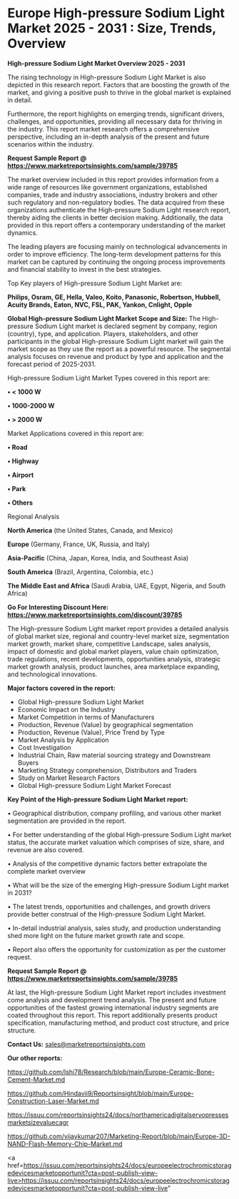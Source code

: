 # Europe High-pressure Sodium Light Market 2025 - 2031 : Size, Trends, Overview

<Strong> High-pressure Sodium Light Market Overview 2025 - 2031</strong>

The rising technology in High-pressure Sodium Light Market is also depicted in this research report. Factors that are boosting the growth of the market, and giving a positive push to thrive in the global market is explained in detail.

Furthermore, the report highlights on emerging trends, significant drivers, challenges, and opportunities, providing all necessary data for thriving in the industry. This report market research offers a comprehensive perspective, including an in-depth analysis of the present and future scenarios within the industry.

<strong>Request Sample Report @ <a href=https://www.marketreportsinsights.com/sample/39785>https://www.marketreportsinsights.com/sample/39785</a></strong>

The market overview included in this report provides information from a wide range of resources like government organizations, established companies, trade and industry associations, industry brokers and other such regulatory and non-regulatory bodies. The data acquired from these organizations authenticate the High-pressure Sodium Light research report, thereby aiding the clients in better decision making. Additionally, the data provided in this report offers a contemporary understanding of the market dynamics.

The leading players are focusing mainly on technological advancements in order to improve efficiency. The long-term development patterns for this market can be captured by continuing the ongoing process improvements and financial stability to invest in the best strategies.

Top Key players of High-pressure Sodium Light Market are:

<strong>Philips, Osram, GE, Hella, Valeo, Koito, Panasonic, Robertson, Hubbell, Acuity Brands, Eaton, NVC, FSL, PAK, Yankon, Cnlight, Opple</strong>

<strong><b>Global High-pressure Sodium Light Market Scope and Size:</b></strong>
The High-pressure Sodium Light market is declared segment by company, region (country), type, and application. Players, stakeholders, and other participants in the global High-pressure Sodium Light market will gain the market scope as they use the report as a powerful resource. The segmental analysis focuses on revenue and product by type and application and the forecast period of 2025-2031.

High-pressure Sodium Light Market Types covered in this report are:

<strong>•  < 1000 W

•  1000-2000 W

•  > 2000 W</strong>

Market Applications covered in this report are:

<strong>•  Road

•  Highway

•  Airport

•  Park

•  Others</strong> 

Regional Analysis

<strong>North America</strong> (the United States, Canada, and Mexico)

<strong>Europe</strong> (Germany, France, UK, Russia, and Italy)

<strong>Asia-Pacific</strong> (China, Japan, Korea, India, and Southeast Asia)

<strong>South America</strong> (Brazil, Argentina, Colombia, etc.)

<strong>The Middle East and Africa</strong> (Saudi Arabia, UAE, Egypt, Nigeria, and South Africa)

<strong>Go For Interesting Discount Here: <a href=https://www.marketreportsinsights.com/discount/39785>https://www.marketreportsinsights.com/discount/39785</a></strong>

The High-pressure Sodium Light market report provides a detailed analysis of global market size, regional and country-level market size, segmentation market growth, market share, competitive Landscape, sales analysis, impact of domestic and global market players, value chain optimization, trade regulations, recent developments, opportunities analysis, strategic market growth analysis, product launches, area marketplace expanding, and technological innovations.

<strong><b>Major factors covered in the report:</b></strong>
<ul>
  <li>Global High-pressure Sodium Light Market </li>
  <li>Economic Impact on the Industry</li>
  <li>Market Competition in terms of Manufacturers</li>
  <li>Production, Revenue (Value) by geographical segmentation</li>
  <li>Production, Revenue (Value), Price Trend by Type</li>
  <li>Market Analysis by Application</li>
  <li>Cost Investigation</li>
  <li>Industrial Chain, Raw material sourcing strategy and Downstream Buyers</li>
  <li>Marketing Strategy comprehension, Distributors and Traders</li>
  <li>Study on Market Research Factors</li>
  <li>Global High-pressure Sodium Light Market Forecast</li>
</ul>

<strong><b>Key Point of the High-pressure Sodium Light Market report:</b></strong>

• Geographical distribution, company profiling, and various other market segmentation are provided in the report.

• For better understanding of the global High-pressure Sodium Light market status, the accurate market valuation which comprises of size, share, and revenue are also covered.

• Analysis of the competitive dynamic factors better extrapolate the complete market overview

• What will be the size of the emerging High-pressure Sodium Light market in 2031?

• The latest trends, opportunities and challenges, and growth drivers provide better construal of the High-pressure Sodium Light Market.

• In-detail industrial analysis, sales study, and production understanding shed more light on the future market growth rate and scope.

• Report also offers the opportunity for customization as per the customer request.

<strong>Request Sample Report @ <a href=https://www.marketreportsinsights.com/sample/39785>https://www.marketreportsinsights.com/sample/39785</a></strong>

At last, the High-pressure Sodium Light Market report includes investment come analysis and development trend analysis. The present and future opportunities of the fastest growing international industry segments are coated throughout this report. This report additionally presents product specification, manufacturing method, and product cost structure, and price structure.

<strong>Contact Us:</strong>
sales@marketreportsinsights.com

<strong>Our other reports:</strong>

<a href=https://github.com/Ishi78/Research/blob/main/Europe-Ceramic-Bone-Cement-Market.md>https://github.com/Ishi78/Research/blob/main/Europe-Ceramic-Bone-Cement-Market.md</a>

<a href=https://github.com/Hindavii9/Reportsinsight/blob/main/Europe-Construction-Laser-Market.md>https://github.com/Hindavii9/Reportsinsight/blob/main/Europe-Construction-Laser-Market.md</a>

<a href=https://issuu.com/reportsinsights24/docs/northamericadigitalservopressesmarketsizevaluecagr>https://issuu.com/reportsinsights24/docs/northamericadigitalservopressesmarketsizevaluecagr</a>

<a href=https://github.com/vijaykumar207/Marketing-Report/blob/main/Europe-3D-NAND-Flash-Memory-Chip-Market.md>https://github.com/vijaykumar207/Marketing-Report/blob/main/Europe-3D-NAND-Flash-Memory-Chip-Market.md</a>

<a href=https://issuu.com/reportsinsights24/docs/europeelectrochromicstoragedevicesmarketopportunit?cta=post-publish-view-live>https://issuu.com/reportsinsights24/docs/europeelectrochromicstoragedevicesmarketopportunit?cta=post-publish-view-live</a>"
